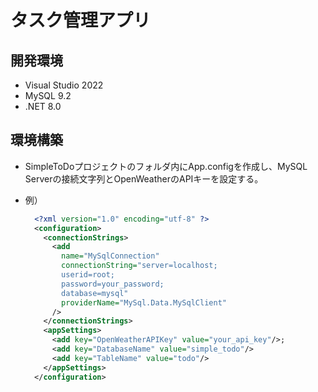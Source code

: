 ﻿# タスク管理アプリ

## 開発環境

- Visual Studio 2022
- MySQL 9.2
- .NET 8.0

## 環境構築

- SimpleToDoプロジェクトのフォルダ内にApp.configを作成し、MySQL Serverの接続文字列とOpenWeatherのAPIキーを設定する。
- 例）
  
  ```xml
    <?xml version="1.0" encoding="utf-8" ?>
    <configuration>
      <connectionStrings>
        <add 
          name="MySqlConnection" 
          connectionString="server=localhost;
          userid=root;
          password=your_password;
          database=mysql"
          providerName="MySql.Data.MySqlClient"
        />
      </connectionStrings>
      <appSettings>
        <add key="OpenWeatherAPIKey" value="your_api_key"/>;
        <add key="DatabaseName" value="simple_todo"/>
        <add key="TableName" value="todo"/>
      </appSettings>
    </configuration>
  ```
